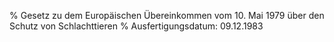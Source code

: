 % Gesetz zu dem Europäischen Übereinkommen vom 10. Mai 1979 über den Schutz von Schlachttieren
% Ausfertigungsdatum: 09.12.1983
 
